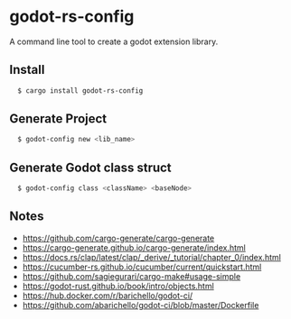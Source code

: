 # godot-rs-config

A command line tool to create a godot extension library.

## Install
``` bash
  $ cargo install godot-rs-config
```

## Generate Project
``` bash
  $ godot-config new <lib_name>
```


## Generate Godot class struct
``` bash
  $ godot-config class <className> <baseNode>

```


## Notes 
* https://github.com/cargo-generate/cargo-generate
* https://cargo-generate.github.io/cargo-generate/index.html
* https://docs.rs/clap/latest/clap/_derive/_tutorial/chapter_0/index.html
* https://cucumber-rs.github.io/cucumber/current/quickstart.html
* https://github.com/sagiegurari/cargo-make#usage-simple
* https://godot-rust.github.io/book/intro/objects.html
* https://hub.docker.com/r/barichello/godot-ci/
* https://github.com/abarichello/godot-ci/blob/master/Dockerfile






